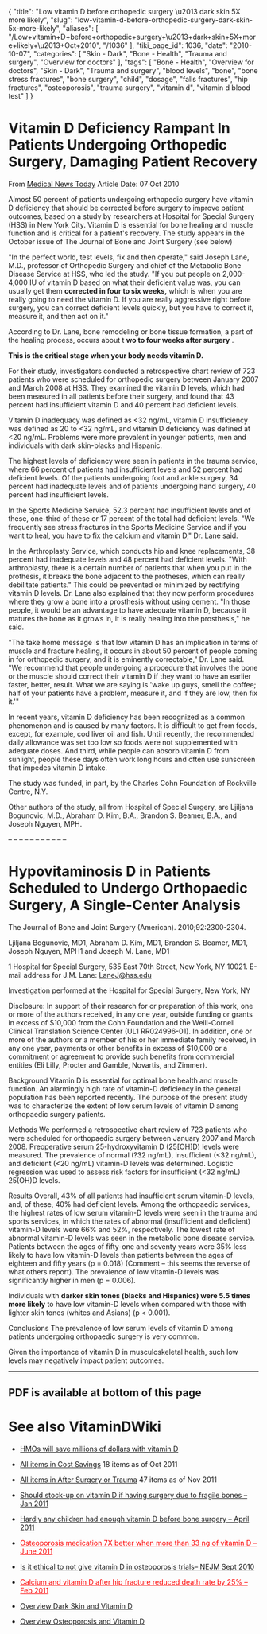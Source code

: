 {
    "title": "Low vitamin D before orthopedic surgery \u2013 dark skin 5X more likely",
    "slug": "low-vitamin-d-before-orthopedic-surgery-dark-skin-5x-more-likely",
    "aliases": [
        "/Low+vitamin+D+before+orthopedic+surgery+\u2013+dark+skin+5X+more+likely+\u2013+Oct+2010",
        "/1036"
    ],
    "tiki_page_id": 1036,
    "date": "2010-10-07",
    "categories": [
        "Skin - Dark",
        "Bone - Health",
        "Trauma and surgery",
        "Overview for doctors"
    ],
    "tags": [
        "Bone - Health",
        "Overview for doctors",
        "Skin - Dark",
        "Trauma and surgery",
        "blood levels",
        "bone",
        "bone stress fractures",
        "bone surgery",
        "child",
        "dosage",
        "falls fractures",
        "hip fractures",
        "osteoporosis",
        "trauma surgery",
        "vitamin d",
        "vitamin d blood test"
    ]
}


# Vitamin D Deficiency Rampant In Patients Undergoing Orthopedic Surgery, Damaging Patient Recovery

From [Medical News Today](http://www.medicalnewstoday.com/articles/203758.php) Article Date: 07 Oct 2010 

Almost 50 percent of patients undergoing orthopedic surgery have vitamin D deficiency that should be corrected before surgery to improve patient outcomes, based on a study by researchers at Hospital for Special Surgery (HSS) in New York City. Vitamin D is essential for bone healing and muscle function and is critical for a patient's recovery. The study appears in the October issue of The Journal of Bone and Joint Surgery (see below)

"In the perfect world, test levels, fix and then operate," said Joseph Lane, M.D., professor of Orthopedic Surgery and chief of the Metabolic Bone Disease Service at HSS, who led the study. "If you put people on 2,000-4,000 IU of vitamin D based on what their deficient value was, you can usually get them  **corrected in four to six weeks,**  which is when you are really going to need the vitamin D. If you are really aggressive right before surgery, you can correct deficient levels quickly, but you have to correct it, measure it, and then act on it."

According to Dr. Lane, bone remodeling or bone tissue formation, a part of the healing process, occurs about t **wo to four weeks after surgery** . 

 **This is the critical stage when your body needs vitamin D.** 

For their study, investigators conducted a retrospective chart review of 723 patients who were scheduled for orthopedic surgery between January 2007 and March 2008 at HSS. They examined the vitamin D levels, which had been measured in all patients before their surgery, and found that 43 percent had insufficient vitamin D and 40 percent had deficient levels.

Vitamin D inadequacy was defined as <32 ng/mL, vitamin D insufficiency was defined as 20 to <32 ng/mL, and vitamin D deficiency was defined at <20 ng/mL. Problems were more prevalent in younger patients, men and individuals with dark skin-blacks and Hispanic.

The highest levels of deficiency were seen in patients in the trauma service, where 66 percent of patients had insufficient levels and 52 percent had deficient levels. Of the patients undergoing foot and ankle surgery, 34 percent had inadequate levels and of patients undergoing hand surgery, 40 percent had insufficient levels.

In the Sports Medicine Service, 52.3 percent had insufficient levels and of these, one-third of these or 17 percent of the total had deficient levels. "We frequently see stress fractures in the Sports Medicine Service and if you want to heal, you have to fix the calcium and vitamin D," Dr. Lane said.

In the Arthroplasty Service, which conducts hip and knee replacements, 38 percent had inadequate levels and 48 percent had deficient levels. "With arthroplasty, there is a certain number of patients that when you put in the prothesis, it breaks the bone adjacent to the protheses, which can really debilitate patients." This could be prevented or minimized by rectifying vitamin D levels. Dr. Lane also explained that they now perform procedures where they grow a bone into a prosthesis without using cement. "In those people, it would be an advantage to have adequate vitamin D, because it matures the bone as it grows in, it is really healing into the prosthesis," he said.

"The take home message is that low vitamin D has an implication in terms of muscle and fracture healing, it occurs in about 50 percent of people coming in for orthopedic surgery, and it is eminently correctable," Dr. Lane said. "We recommend that people undergoing a procedure that involves the bone or the muscle should correct their vitamin D if they want to have an earlier faster, better, result. What we are saying is 'wake up guys, smell the coffee; half of your patients have a problem, measure it, and if they are low, then fix it.'"

In recent years, vitamin D deficiency has been recognized as a common phenomenon and is caused by many factors. It is difficult to get from foods, except, for example, cod liver oil and fish. Until recently, the recommended daily allowance was set too low so foods were not supplemented with adequate doses. And third, while people can absorb vitamin D from sunlight, people these days often work long hours and often use sunscreen that impedes vitamin D intake.

The study was funded, in part, by the Charles Cohn Foundation of Rockville Centre, N.Y.

Other authors of the study, all from Hospital of Special Surgery, are Ljiljana Bogunovic, M.D., Abraham D. Kim, B.A., Brandon S. Beamer, B.A., and Joseph Nguyen, MPH.

– – – – – – – – – – – 

# Hypovitaminosis D in Patients Scheduled to Undergo Orthopaedic Surgery, A Single-Center Analysis

The Journal of Bone and Joint Surgery (American). 2010;92:2300-2304.

Ljiljana Bogunovic, MD1, Abraham D. Kim, MD1, Brandon S. Beamer, MD1, Joseph Nguyen, MPH1 and Joseph M. Lane, MD1

1 Hospital for Special Surgery, 535 East 70th Street, New York, NY 10021. E-mail address for J.M. Lane: LaneJ@hss.edu

Investigation performed at the Hospital for Special Surgery, New York, NY

Disclosure: In support of their research for or preparation of this work, one or more of the authors received, in any one year, outside funding or grants in excess of $10,000 from the Cohn Foundation and the Weill-Cornell Clinical Translation Science Center (UL1 RR024996-01). In addition, one or more of the authors or a member of his or her immediate family received, in any one year, payments or other benefits in excess of $10,000 or a commitment or agreement to provide such benefits from commercial entities (Eli Lilly, Procter and Gamble, Novartis, and Zimmer).

Background Vitamin D is essential for optimal bone health and muscle function. An alarmingly high rate of vitamin-D deficiency in the general population has been reported recently. The purpose of the present study was to characterize the extent of low serum levels of vitamin D among orthopaedic surgery patients.

Methods We performed a retrospective chart review of 723 patients who were scheduled for orthopaedic surgery between January 2007 and March 2008. Preoperative serum 25-hydroxyvitamin D (25<span>[OH]</span>D) levels were measured. The prevalence of normal (?32 ng/mL), insufficient (<32 ng/mL), and deficient (<20 ng/mL) vitamin-D levels was determined. Logistic regression was used to assess risk factors for insufficient (<32 ng/mL) 25(OH)D levels.

Results Overall, 43% of all patients had insufficient serum vitamin-D levels, and, of these, 40% had deficient levels. Among the orthopaedic services, the highest rates of low serum vitamin-D levels were seen in the trauma and sports services, in which the rates of abnormal (insufficient and deficient) vitamin-D levels were 66% and 52%, respectively. The lowest rate of abnormal vitamin-D levels was seen in the metabolic bone disease service. Patients between the ages of fifty-one and seventy years were 35% less likely to have low vitamin-D levels than patients between the ages of eighteen and fifty years (p = 0.018) (Comment – this seems the reverse of what others report). The prevalence of low vitamin-D levels was significantly higher in men (p = 0.006). 

Individuals with  **darker skin tones (blacks and Hispanics) were 5.5 times more likely**  to have low vitamin-D levels when compared with those with lighter skin tones (whites and Asians) (p < 0.001).

Conclusions The prevalence of low serum levels of vitamin D among patients undergoing orthopaedic surgery is very common. 

Given the importance of vitamin D in musculoskeletal health, such low levels may negatively impact patient outcomes.

- - - - - - - - 

## PDF is available at bottom of this page

# See also VitaminDWiki

* [HMOs will save millions of dollars with vitamin D](/posts/hmos-will-save-millions-of-dollars-with-vitamin-d)

* [All items in Cost Savings](https://www.VitaminDWiki.com/tiki-browse_categories.php?parentId=87&sort_mode=created_desc) 18 items as of Oct 2011

* [All items in After Surgery or Trauma](https://www.VitaminDWiki.com/tiki-browse_categories.php?parentId=64&sort_mode=created_desc) 47 items as of Nov 2011

* [Should stock-up on vitamin D if having surgery due to fragile bones – Jan 2011](/posts/should-stock-up-on-vitamin-d-if-having-surgery-due-to-fragile-bones)

* [Hardly any children had enough vitamin D before bone surgery – April 2011](/posts/hardly-any-children-had-enough-vitamin-d-before-bone-surgery)

* <a href="/posts/osteoporosis-medication-7x-better-when-more-than-33-ng-of-vitamin-d" style="color: red; text-decoration: underline;" title="This link has an unknown page_id: 1702">Osteoporosis medication 7X better when more than 33 ng of vitamin D – June 2011</a>

* [Is it ethical to not give vitamin D in osteoporosis trials– NEJM Sept 2010](/posts/is-it-ethical-to-not-give-vitamin-d-in-osteoporosis-trials-nejm)

* <a href="/posts/calcium-and-vitamin-d-after-hip-fracture-reduced-death-rate-by-25-percent" style="color: red; text-decoration: underline;" title="This link has an unknown page_id: 1439">Calcium and vitamin D after hip fracture reduced death rate by 25% – Feb 2011</a>

* [Overview Dark Skin and Vitamin D](/posts/overview-dark-skin-and-vitamin-d)

* [Overview Osteoporosis and Vitamin D](/posts/overview-osteoporosis-and-vitamin-d)